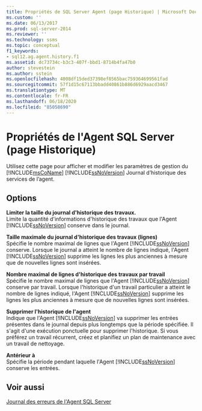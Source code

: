 ```yaml
---
title: Propriétés de SQL Server Agent (page Historique) | Microsoft Docs
ms.custom: ''
ms.date: 06/13/2017
ms.prod: sql-server-2014
ms.reviewer: ''
ms.technology: ssms
ms.topic: conceptual
f1_keywords:
- sql12.ag.agent.history.f1
ms.assetid: dc73734c-b3c3-407f-bbd1-8714b4fa47b0
author: stevestein
ms.author: sstein
ms.openlocfilehash: 4008df15ded37398ef8565bac759364699561fad
ms.sourcegitcommit: 57f1d15c67113bbadd40861b886d6929aacd3467
ms.translationtype: MT
ms.contentlocale: fr-FR
ms.lasthandoff: 06/18/2020
ms.locfileid: "85058690"
---
```

# <a name="sql-server-agent-properties-history-page"></a>Propriétés de l'Agent SQL Server (page Historique)
  Utilisez cette page pour afficher et modifier les paramètres de gestion du [!INCLUDE[msCoName](../../includes/msconame-md.md)] [!INCLUDE[ssNoVersion](../../includes/ssnoversion-md.md)] Journal d’historique des services de l’agent.  
  
## <a name="options"></a>Options  
 **Limiter la taille du journal d'historique des travaux.**  
 Limite la quantité d'informations d'historique des travaux que l'Agent [!INCLUDE[ssNoVersion](../../includes/ssnoversion-md.md)] conserve dans le journal.  
  
 **Taille maximale du journal d'historique des travaux (lignes)**  
 Spécifie le nombre maximal de lignes que l'Agent [!INCLUDE[ssNoVersion](../../includes/ssnoversion-md.md)] conserve. Lorsque le journal a atteint le nombre de lignes indiqué, l'Agent [!INCLUDE[ssNoVersion](../../includes/ssnoversion-md.md)] supprime les lignes les plus anciennes à mesure que de nouvelles lignes sont insérées.  
  
 **Nombre  maximal de lignes d'historique des travaux par travail**  
 Spécifie le nombre maximal de lignes que l'Agent [!INCLUDE[ssNoVersion](../../includes/ssnoversion-md.md)] conserve par travail. Lorsque l'historique d'un travail particulier a atteint le nombre de lignes indiqué, l'Agent [!INCLUDE[ssNoVersion](../../includes/ssnoversion-md.md)] supprime les lignes les plus anciennes à mesure que de nouvelles lignes sont insérées.  
  
 **Supprimer l'historique de l'agent**  
 Indique que l'Agent [!INCLUDE[ssNoVersion](../../includes/ssnoversion-md.md)] va supprimer les entrées présentes dans le journal depuis plus longtemps que la période spécifiée. Il s'agit d'une exécution ponctuelle pour supprimer l'historique. Si vous préférez un travail récurrent, créez et planifiez un plan de maintenance avec un travail de nettoyage.  
  
 **Antérieur à**  
 Spécifie la période pendant laquelle l'Agent [!INCLUDE[ssNoVersion](../../includes/ssnoversion-md.md)] conserve les entrées.  
  
## <a name="see-also"></a>Voir aussi  
 [Journal des erreurs de l'Agent SQL Server](sql-server-agent-error-log.md)  
  
  
